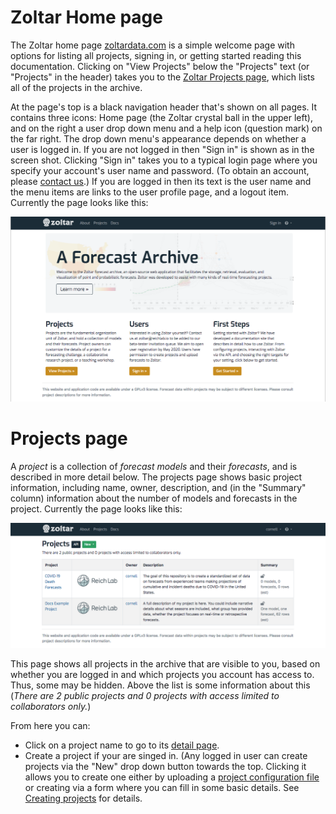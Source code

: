 # Zoltar Home page

The Zoltar home page [zoltardata.com](https://www.zoltardata.com/) is a simple welcome page with options for listing all projects, signing in, or getting started reading this documentation. Clicking on "View Projects" below the "Projects" text (or "Projects" in the header) takes you to the [Zoltar Projects page](https://www.zoltardata.com/projects), which lists all of the projects in the archive.

At the page's top is a black navigation header that's shown on all pages. It contains three icons: Home page (the Zoltar crystal ball in the upper left), and on the right a user drop down menu and a help icon (question mark) on the far right. The drop down menu's appearance depends on whether a user is logged in. If you are not logged in then "Sign in" is shown as in the screen shot. Clicking "Sign in" takes you to a typical login page where you specify your account's user name and password. (To obtain an account, please [contact us](index.md#contact).) If you are logged in then its text is the user name and the menu items are links to the user profile page, and a logout item. Currently the page looks like this:

![Zoltar Home page](img/home-page.png "Zoltar Home page")


# Projects page

A *project* is a collection of *forecast models* and their *forecasts*, and is described in more detail below. The projects page shows basic project information, including name, owner, description, and (in the "Summary" column) information about the number of models and forecasts in the project. Currently the page looks like this:

![Zoltar Projects page](img/projects-page.png "Zoltar Projects page")


This page shows all projects in the archive that are visible to you, based on whether you are logged in and which projects you account has access to. Thus, some may be hidden. Above the list is some information about this (_There are 2 public projects and 0 projects with access limited to collaborators only._)


From here you can:

- Click on a project name to go to its [detail page](ProjectDetailPage.md).
- Create a project if your are singed in. (Any logged in user can create projects via the "New" drop down button towards the top. Clicking it allows you to create one either by uploading a [project configuration file](FileFormats.md#project-creation-configuration-json) or creating via a form where you can fill in some basic details. See [Creating projects](Projects.md) for details.
